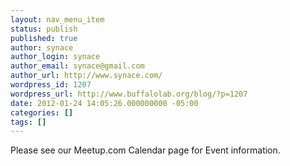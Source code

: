 ```yaml
---
layout: nav_menu_item
status: publish
published: true
author: synace
author_login: synace
author_email: synace@gmail.com
author_url: http://www.synace.com/
wordpress_id: 1207
wordpress_url: http://www.buffalolab.org/blog/?p=1207
date: 2012-01-24 14:05:26.000000000 -05:00
categories: []
tags: []
---
```

Please see our Meetup.com Calendar page for Event information.


